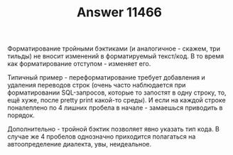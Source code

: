 ﻿---
title: "Answer 11466"
se.owner.user_id: 229437
se.owner.display_name: "Akina"
se.owner.link: "https://ru.meta.stackoverflow.com/users/229437/akina"
se.answer_id: 11466
se.question_id: 11448
se.post_type: answer
se.is_accepted: False
---
<p>Форматирование тройными бэктиками (и аналогичное - скажем, три тильды) не вносит изменений в форматируемый текст/код. В то время как форматирование отступом - изменяет его.</p>
<p>Типичный пример - переформатирование требует добавления и удаления переводов строк (очень часто наблюдается при форматировании SQL-запросов, которые то запостят в одну строку, то, ещё хуже, после pretty print какой-то среды). И если на каждой строке поналеплено по 4 лишних пробела в начале - замаешься приводить в порядок.</p>
<p>Дополнительно - тройной бэктик позволяет явно указать тип кода. В случае же 4 пробелов однозначно приходится полагаться на автоопределение диалекта, увы, неидеальное.</p>
